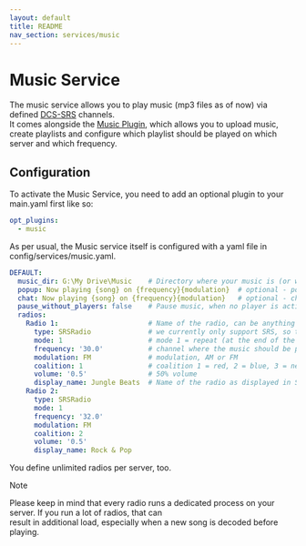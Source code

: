 ```yaml
---
layout: default
title: README
nav_section: services/music
---
```


# Music Service
The music service allows you to play music (mp3 files as of now) via defined [DCS-SRS](../../extensions/README.md) 
channels.<br>
It comes alongside the [Music Plugin](../../plugins/music/README.md), which allows you to upload music, create playlists
and configure which playlist should be played on which server and which frequency.

## Configuration
To activate the Music Service, you need to add an optional plugin to your main.yaml first like so:
```yaml
opt_plugins:
  - music
```

As per usual, the Music service itself is configured with a yaml file in config/services/music.yaml.

```yaml
DEFAULT:
  music_dir: G:\My Drive\Music    # Directory where your music is (or where it is uploaded). For clusters, it should be a cloud drive like here.
  popup: Now playing {song} on {frequency}{modulation}  # optional - popup message when a song starts to play
  chat: Now playing {song} on {frequency}{modulation}   # optional - chat message when a song starts to play
  pause_without_players: false    # Pause music, when no player is active (default: true)
  radios:
    Radio 1:                      # Name of the radio, can be anything
      type: SRSRadio              # we currently only support SRS, so this has to be in
      mode: 1                     # mode 1 = repeat (at the end of the list), mode 2 = shuffle
      frequency: '30.0'           # channel where the music should be played
      modulation: FM              # modulation, AM or FM
      coalition: 1                # coalition 1 = red, 2 = blue, 3 = neutral
      volume: '0.5'               # 50% volume
      display_name: Jungle Beats  # Name of the radio as displayed in SRS
    Radio 2:                      
      type: SRSRadio              
      mode: 1                     
      frequency: '32.0'           
      modulation: FM              
      coalition: 2                
      volume: '0.5'               
      display_name: Rock & Pop     
```
You define unlimited radios per server, too.

> [!NOTE]
> Please keep in mind that every radio runs a dedicated process on your server. If you run a lot of radios, that can<br>
> result in additional load, especially when a new song is decoded before playing.
